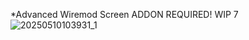 *Advanced Wiremod Screen ADDON REQUIRED!
WIP 7
![20250510103931_1](https://github.com/user-attachments/assets/bb324110-3de3-4503-bc75-ca2ad0aea264)
